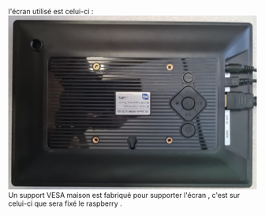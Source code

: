 l'écran utilisé est celui-ci :
![](Asset/FaceArEcran10Pouces.jpg)
Un support VESA maison est fabriqué pour supporter l'écran , c'est sur celui-ci que sera fixé le raspberry .
